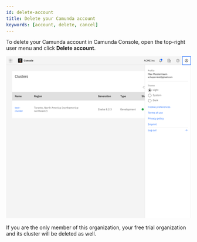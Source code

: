 ```yaml
---
id: delete-account
title: Delete your Camunda account
keywords: [account, delete, cancel]
---
```


To delete your Camunda account in Camunda Console, open the top-right user menu and click **Delete account**.

![avatar-menue](./img/delete-account.png)

If you are the only member of this organization, your free trial organization and its cluster will be deleted as well.

